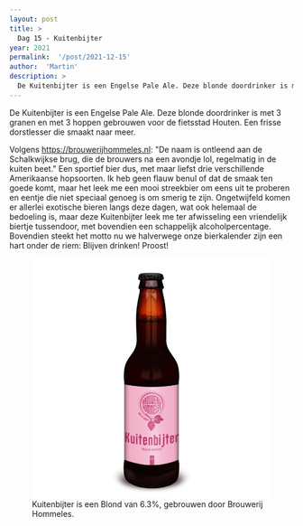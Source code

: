 ```yaml
---
layout: post
title: >
  Dag 15 - Kuitenbijter
year: 2021
permalink:  '/post/2021-12-15'
author:  'Martin'
description: >
  De Kuitenbijter is een Engelse Pale Ale. Deze blonde doordrinker is met 3 granen en met 3 hoppen gebrouwen voor de fietsstad Houten. Een frisse dorstlesser die smaakt naar meer. 
---
```

<p class='intro'><span class='dropcap'>D</span>e Kuitenbijter is een Engelse Pale Ale. Deze blonde doordrinker is met 3 granen en met 3 hoppen gebrouwen voor de fietsstad Houten. Een frisse dorstlesser die smaakt naar meer. </p>

Volgens https://brouwerijhommeles.nl: "De naam is ontleend aan de Schalkwijkse brug, die de brouwers na een avondje lol, regelmatig in de kuiten beet." 
Een sportief bier dus, met maar liefst drie verschillende Amerikaanse hopsoorten. Ik heb geen flauw benul of dat de smaak ten goede komt, maar het leek me een mooi streekbier om eens uit te proberen en eentje die niet speciaal genoeg is om smerig te zijn. Ongetwijfeld komen er allerlei exotische bieren langs deze dagen, wat ook helemaal de bedoeling is, maar deze Kuitenbijter leek me ter afwisseling een vriendelijk biertje tussendoor, met bovendien een schappelijk alcoholpercentage. Bovendien steekt het motto nu we halverwege onze bierkalender zijn een hart onder de riem: Blijven drinken! Proost!

<figure><img src='/assets/img/beer_2021-12-15.jpg' alt=''/> <figcaption>Kuitenbijter is een Blond van 6.3%, gebrouwen door Brouwerij Hommeles.</figcaption></figure>
